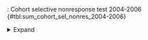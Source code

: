 <div class="tabledetails">

|     |
| --- |
: Cohort selective nonresponse test 2004-2006 {#tbl:sum_cohort_sel_nonres_2004-2006}

<details>
<summary>
Expand
</summary>
<div class="tabwrap">
<table class="scientific medleftstub">
<tr> <td style='text-align: left'></td><td colspan=10 style='text-align:center'><strong>Arrival cohort</strong></td></tr>
<tr> <td style='text-align: left'></td></td><td colspan=2 style='text-align:center'><strong>1964-73</strong></td><td colspan=2 style='text-align:center'><strong>1974-83</strong></td><td colspan=2 style='text-align:center'><strong>1984-93</strong></td><td colspan=2 style='text-align:center'><strong>1994-03</strong></td><td colspan=2 style='text-align:center'><strong>Total</strong></tr>
<tr> <td style='text-align: left'></td> <td style='text-align: right'>n</td> <td style='text-align: right'>%</td> <td style='text-align: right'>n</td> <td style='text-align: right'>%</td> <td style='text-align: right'>n</td> <td style='text-align: right'>%</td> <td style='text-align: right'>n</td> <td style='text-align: right'>%</td> <td style='text-align: right'>n</td> <td style='text-align: right'>%</td></tr>
<tr> <td style='text-align: left'>2004 (n=8,143)</td> <td style='text-align: right'>109,378</td> <td style='text-align: right'>6.4</td> <td style='text-align: right'>190,551</td> <td style='text-align: right'>11.1</td> <td style='text-align: right'>547,336</td> <td style='text-align: right'>31.8</td> <td style='text-align: right'>872,432</td> <td style='text-align: right'>50.7</td> <td style='text-align: right'>1,719,698</td> <td style='text-align: right'>100.0</td></tr>
<tr> <td style='text-align: left'>2005 (n=8,536)</td> <td style='text-align: right'>82,567</td> <td style='text-align: right'>4.2</td> <td style='text-align: right'>213,505</td> <td style='text-align: right'>10.7</td> <td style='text-align: right'>623,316</td> <td style='text-align: right'>31.3</td> <td style='text-align: right'>1,068,909</td> <td style='text-align: right'>53.8</td> <td style='text-align: right'>1,988,297</td> <td style='text-align: right'>100.0</td></tr>
<tr> <td style='text-align: left'>2006 (n=9,773)</td> <td style='text-align: right'>65,509</td> <td style='text-align: right'>3.0</td> <td style='text-align: right'>218,323</td> <td style='text-align: right'>10.2</td> <td style='text-align: right'>660,874</td> <td style='text-align: right'>30.7</td> <td style='text-align: right'>1,205,837</td> <td style='text-align: right'>56.1</td> <td style='text-align: right'>2,150,542</td> <td style='text-align: right'>100.0</td></tr>
<tr> <td style='text-align: left'>Total (n=26,452)</td> <td style='text-align: right'>257,453</td> <td style='text-align: right'>4.4</td> <td style='text-align: right'>622,379</td> <td style='text-align: right'>10.6</td> <td style='text-align: right'>1,831,526</td> <td style='text-align: right'>31.3</td> <td style='text-align: right'>3,147,177</td> <td style='text-align: right'>53.7</td> <td style='text-align: right'>5,858,537</td> <td style='text-align: right'>100.0</td></tr>
</table>
</div>
</details>
</div>
